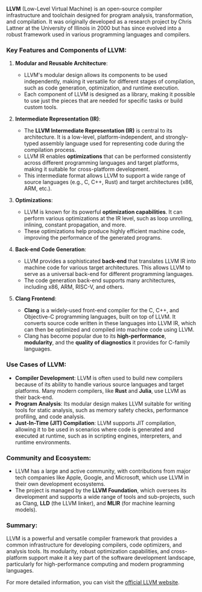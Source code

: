 **LLVM** (Low-Level Virtual Machine) is an open-source compiler infrastructure and toolchain designed for program analysis, transformation, and compilation. It was originally developed as a research project by Chris Lattner at the University of Illinois in 2000 but has since evolved into a robust framework used in various programming languages and compilers.

### Key Features and Components of LLVM:
1. **Modular and Reusable Architecture**:
   - LLVM's modular design allows its components to be used independently, making it versatile for different stages of compilation, such as code generation, optimization, and runtime execution.
   - Each component of LLVM is designed as a library, making it possible to use just the pieces that are needed for specific tasks or build custom tools.

2. **Intermediate Representation (IR)**:
   - The **LLVM Intermediate Representation (IR)** is central to its architecture. It is a low-level, platform-independent, and strongly-typed assembly language used for representing code during the compilation process.
   - LLVM IR enables **optimizations** that can be performed consistently across different programming languages and target platforms, making it suitable for cross-platform development.
   - This intermediate format allows LLVM to support a wide range of source languages (e.g., C, C++, Rust) and target architectures (x86, ARM, etc.).

3. **Optimizations**:
   - LLVM is known for its powerful **optimization capabilities**. It can perform various optimizations at the IR level, such as loop unrolling, inlining, constant propagation, and more.
   - These optimizations help produce highly efficient machine code, improving the performance of the generated programs.

4. **Back-end Code Generation**:
   - LLVM provides a sophisticated **back-end** that translates LLVM IR into machine code for various target architectures. This allows LLVM to serve as a universal back-end for different programming languages.
   - The code generation back-end supports many architectures, including x86, ARM, RISC-V, and others.

5. **Clang Frontend**:
   - **Clang** is a widely-used front-end compiler for the C, C++, and Objective-C programming languages, built on top of LLVM. It converts source code written in these languages into LLVM IR, which can then be optimized and compiled into machine code using LLVM.
   - Clang has become popular due to its **high-performance**, **modularity**, and the **quality of diagnostics** it provides for C-family languages.

### Use Cases of LLVM:
- **Compiler Development**: LLVM is often used to build new compilers because of its ability to handle various source languages and target platforms. Many modern compilers, like **Rust** and **Julia**, use LLVM as their back-end.
- **Program Analysis**: Its modular design makes LLVM suitable for writing tools for static analysis, such as memory safety checks, performance profiling, and code analysis.
- **Just-In-Time (JIT) Compilation**: LLVM supports JIT compilation, allowing it to be used in scenarios where code is generated and executed at runtime, such as in scripting engines, interpreters, and runtime environments.

### Community and Ecosystem:
- LLVM has a large and active community, with contributions from major tech companies like Apple, Google, and Microsoft, which use LLVM in their own development ecosystems.
- The project is managed by the **LLVM Foundation**, which oversees its development and supports a wide range of tools and sub-projects, such as Clang, **LLD** (the LLVM linker), and **MLIR** (for machine learning models).

### Summary:
LLVM is a powerful and versatile compiler framework that provides a common infrastructure for developing compilers, code optimizers, and analysis tools. Its modularity, robust optimization capabilities, and cross-platform support make it a key part of the software development landscape, particularly for high-performance computing and modern programming languages.

For more detailed information, you can visit the [official LLVM website](https://llvm.org/).
